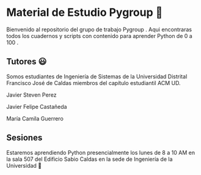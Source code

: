 # Material de Estudio Pygroup :snake:
Bienvenido al repositorio del grupo de trabajo Pygroup . Aqui encontraras todos los cuadernos y scripts con contenido para aprender Python de 0 a 100 .


## Tutores :smiley:
Somos estudiantes de Ingeniería de Sistemas de la Universidad Distrital Francisco José de Caldas miembros del capítulo estudiantil ACM UD. 

Javier Steven Perez  

Javier Felipe Castañeda

María Camila Guerrero

## Sesiones 
Estaremos aprendiendo Python presencialmente los lunes de 8 a 10 AM en la sala 507 del Edificio Sabio Caldas en la sede de Ingeniería de la Universidad :notebook:


